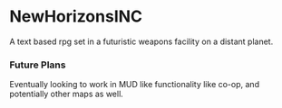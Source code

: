 # NewHorizonsINC
A text based rpg set in a futuristic weapons facility on a distant planet.
### Future Plans
Eventually looking to work in MUD like functionality like co-op, and potentially other maps as well.
